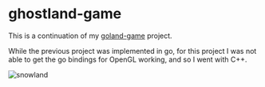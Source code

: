 # ghostland-game
This is a continuation of my [goland-game](https://github.com/five-hundred-eleven/goland-game) project.

While the previous project was implemented in go, for this project I was not able to get the go bindings for OpenGL working, and so I went with C++.

![snowland](https://stromsy.com/content/snowland_5.gif)

